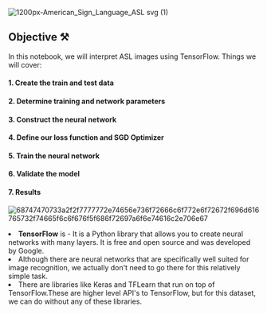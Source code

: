 ![1200px-American_Sign_Language_ASL svg (1)](https://user-images.githubusercontent.com/40051540/89802172-c202e100-daf6-11ea-8f1a-1e71a289337c.png)
## Objective ⚒ 
In this notebook, we will interpret ASL images using TensorFlow. Things we will cover:
<h4>1. Create the train and test data
<h4>2. Determine training and network parameters
<h4>3. Construct the neural network
<h4>4. Define our loss function and SGD Optimizer
<h4>5. Train the neural network
<h4>6. Validate the model
<h4>7. Results</h4>

![68747470733a2f2f7777772e74656e736f72666c6f772e6f72672f696d616765732f74665f6c6f676f5f686f72697a6f6e74616c2e706e67](https://user-images.githubusercontent.com/40051540/89802099-a1d32200-daf6-11ea-83f7-d47597e04b87.png)
<li><b>TensorFlow</b> is -  It is a Python library that allows you to create neural networks with many layers. It is free and open source and was developed by Google.
<li>Although there are neural networks that are specifically well suited for image recognition, we actually don't need to go there for this relatively simple task.
<li>There are libraries like Keras and TFLearn that run on top of TensorFlow.These are higher level API's to TensorFlow, but for this dataset, we can do without any of these libraries.
   

